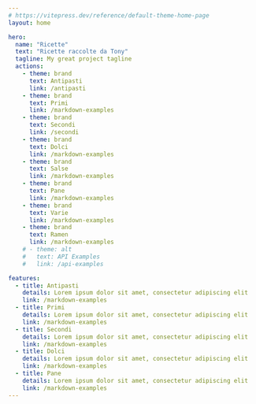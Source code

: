 ```yaml
---
# https://vitepress.dev/reference/default-theme-home-page
layout: home

hero:
  name: "Ricette"
  text: "Ricette raccolte da Tony"
  tagline: My great project tagline
  actions:
    - theme: brand
      text: Antipasti
      link: /antipasti
    - theme: brand
      text: Primi
      link: /markdown-examples
    - theme: brand
      text: Secondi
      link: /secondi
    - theme: brand
      text: Dolci
      link: /markdown-examples
    - theme: brand
      text: Salse
      link: /markdown-examples
    - theme: brand
      text: Pane
      link: /markdown-examples
    - theme: brand
      text: Varie
      link: /markdown-examples
    - theme: brand
      text: Ramen
      link: /markdown-examples
    # - theme: alt
    #   text: API Examples
    #   link: /api-examples

features:
  - title: Antipasti
    details: Lorem ipsum dolor sit amet, consectetur adipiscing elit
    link: /markdown-examples
  - title: Primi
    details: Lorem ipsum dolor sit amet, consectetur adipiscing elit
    link: /markdown-examples
  - title: Secondi
    details: Lorem ipsum dolor sit amet, consectetur adipiscing elit
    link: /markdown-examples
  - title: Dolci
    details: Lorem ipsum dolor sit amet, consectetur adipiscing elit
    link: /markdown-examples
  - title: Pane
    details: Lorem ipsum dolor sit amet, consectetur adipiscing elit
    link: /markdown-examples
---
```



